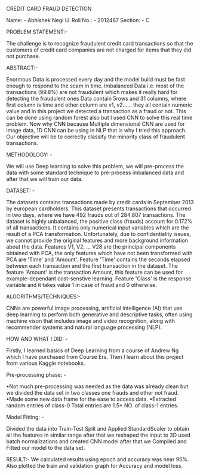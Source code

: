 CREDIT CARD FRAUD DETECTION
						
Name: -          Abhishek Negi
U. Roll No.: -   2012467
Section: -       C



PROBLEM STATEMENT:- 
 
The challenge is to recognize fraudulent credit card transactions so that the customers of credit card companies are not charged for items that they did not purchase.




ABSTRACT:-

Enormous Data is processed every day and the model build must be fast enough to respond to the scam in time.
Imbalanced Data i.e. most of the transactions (99.8%) are not fraudulent which makes it really hard for detecting the fraudulent ones
Data contain 5rows and 31 columns, where first column is time and other column are v1, v2…… they all contain numeric value and in this 
project we detected a transaction as a fraud or not.
This can be done using random forest also but I used CNN to solve this real time problem.
Now why CNN because Multiple dimensional CNN are used for image data, 1D CNN can be using in NLP that is why I tried this approach.
Our objective will be to correctly classify the minority class of fraudulent transactions.




METHODOLOGY: -
  
We will use Deep learning to solve this problem, we will pre-process the data with some standard technique to pre-process 
imbalanced data and after that we will train our data.





DATASET: -

The datasets contains transactions made by credit cards in September 2013 by european cardholders.
This dataset presents transactions that occurred in two days, where we have 492 frauds out of 284,807 transactions. 
The dataset is highly unbalanced, the positive class (frauds) account for 0.172% of all transactions.
It contains only numerical input variables which are the result of a PCA transformation. 
Unfortunately, due to confidentiality issues, we cannot provide the original features and more background information about the data. 
Features V1, V2, … V28 are the principal components obtained with PCA, the only features which have not been transformed with PCA are 'Time' and 'Amount'. 
Feature 'Time' contains the seconds elapsed between each transaction and the first transaction in the dataset. 
The feature 'Amount' is the transaction Amount, this feature can be used for example-dependant cost-senstive learning. 
Feature 'Class' is the response variable and it takes value 1 in case of fraud and 0 otherwise.





ALGORITHMS/TECHNIQUES:-

CNNs are powerful image processing, artificial intelligence (AI) that use deep learning to perform both generative and descriptive tasks, 
often using machine vison that includes image and video recognition, along with recommender systems and natural language processing (NLP).





HOW AND WHAT I DID: -

Firstly, I learned basics of Deep Learning from a course of Andrew Ng which I have purchased from Course Era.
Then I learn about this project from various Kaggle notebooks.





Pre-processing phase: -

•Not much pre-processing was needed as the data was already clean but we divided the data set in two classes one frauds and other not fraud.
•Made some new data frame for the ease to access data.
•Extracted random entries of class-0 Total entries are 1.5* NO. of class-1 entries.





Model Fitting: -

Divided the data into Train-Test Split and Applied StandardScaler to obtain all the features in similar range after that we reshaped the input to 3D 
used batch normalizations and created CNN model after that we Compiled and Fitted our model to the data set.



RESULT:-
We calculated results using epoch and accuracy was near 95%. Also plotted the train and validation graph for Accuracy and model loss.


